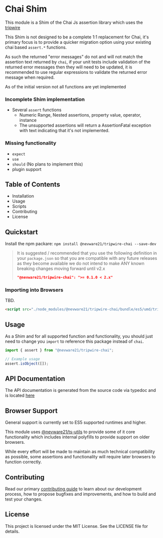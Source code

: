 # Chai Shim

This module is a Shim of the Chai Js assertion library which uses the [tripwire](https://github.com/nevware21/tripwire)

This Shim is not designed to be a complete 1:1 replacement for Chai, it's primary focus is to provide a quicker migration option using your existing chai based `assert.*` functions.

As such the returned "error messages" do not and will not match the assertion text returned by `chai`, if your unit tests include validation of the returned error messages then they will need to be updated, it is recommended to use regular expressions to validate the returned error message when required.

As of the initial version not all functions are yet implemented

### Incomplete Shim implementation

- Several `assert` functions
  - Numeric Range, Nested assertions, property value, operator, instance
  - The unsupported assertions will return a AssertionFatal exception with text indicating that it's not implemented.

### Missing functionality

- `expect`
- `use`
- `should` (No plans to implement this)
- plugin support

## Table of Contents

- Installation
- Usage
- Scripts
- Contributing
- License

## Quickstart

Install the npm packare: `npm install @nevware21/tripwire-chai --save-dev`

> It is suggested / recommended that you use the following definition in your `package.json` so that you are compatible with any future releases as they become available
> we do not intend to make ANY known breaking changes moving forward until v2.x 
> ```json
> "@nevware21/tripwire-chai": ">= 0.1.0 < 2.x"
> ```

### Importing into Browsers

TBD. 

```html
<script src="./node_modules/@nevware21/tripwire-chai/bundle/es5/umd/tripwire-chai.min.js"></script>
```


## Usage

As a Shim and for all supported function and functionality, you should just need to change you `import` to reference this package instead of `chai`.

```typescript
import { assert } from "@nevware21/tripwire-chai";

// Example usage
assert.isObject([]);
```
## API Documentation

The API documentation is generated from the source code via typedoc and is located [here](https://nevware21.github.io/tripwire/index.html)

## Browser Support

General support is currently set to ES5 supported runtimes and higher.

This module uses [@nevware21/ts-utils](https://github.com/nevware21/ts-utils) to provide some of it core functionality which includes internal polyfills to provide support on older browsers.

While every effort will be made to maintain as much technical compatibility as possible, some assertions and functionality will require later browsers to function correctly.

## Contributing

Read our primary [contributing guide](https://github.com/nevware21/tripwire/blob/main/CONTRIBUTING.md) to learn about our development process, how to propose bugfixes and improvements, and how to build and test your changes.

## License

This project is licensed under the MIT License. See the LICENSE file for details.